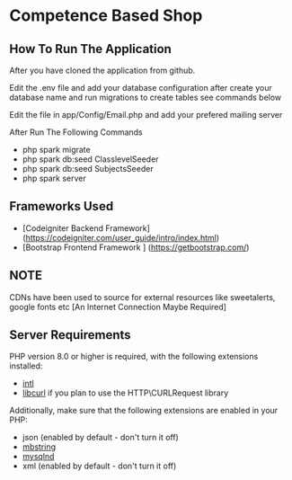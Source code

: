# Competence Based  Shop
## How To Run The Application

After you have cloned the application from github.

Edit the .env file and add your database configuration after create your database name and run migrations to create tables see commands below

Edit the file in app/Config/Email.php and add your prefered mailing server

After Run The Following Commands
- php spark migrate
- php spark db:seed ClasslevelSeeder
- php spark db:seed SubjectsSeeder
- php spark server

## Frameworks Used

- [Codeigniter Backend Framework] (https://codeigniter.com/user_guide/intro/index.html)
- [Bootstrap Frontend Framework ] (https://getbootstrap.com/)

## NOTE

CDNs have been used to source for external resources like sweetalerts, google fonts etc [An Internet Connection Maybe Required]

## Server Requirements

PHP version 8.0 or higher is required, with the following extensions installed:

- [intl](http://php.net/manual/en/intl.requirements.php)
- [libcurl](http://php.net/manual/en/curl.requirements.php) if you plan to use the HTTP\CURLRequest library

Additionally, make sure that the following extensions are enabled in your PHP:

- json (enabled by default - don't turn it off)
- [mbstring](http://php.net/manual/en/mbstring.installation.php)
- [mysqlnd](http://php.net/manual/en/mysqlnd.install.php)
- xml (enabled by default - don't turn it off)
